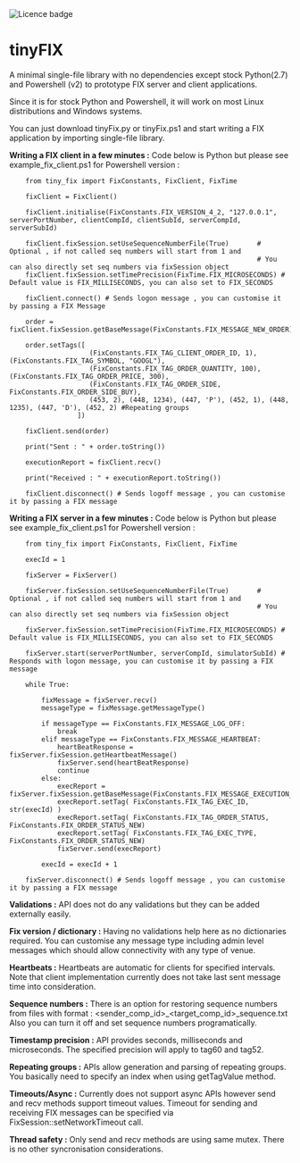 <td><img src="https://img.shields.io/badge/LICENCE-PUBLIC%20DOMAIN-green.svg" alt="Licence badge"></td>

# tinyFIX

A minimal single-file library with no dependencies except stock Python(2.7) and Powershell (v2) to prototype FIX server and client applications.
    
Since it is for stock Python and Powershell, it will work on most Linux distributions and Windows systems.
    
You can just download tinyFix.py or tinyFix.ps1 and start writing a FIX application by importing single-file library.


**Writing a FIX client in a few minutes :** Code below is Python but please see example_fix_client.ps1 for Powershell version :

    
        from tiny_fix import FixConstants, FixClient, FixTime
        
        fixClient = FixClient()
        
        fixClient.initialise(FixConstants.FIX_VERSION_4_2, "127.0.0.1", serverPortNumber, clientCompId, clientSubId, serverCompId, serverSubId)
        
        fixClient.fixSession.setUseSequenceNumberFile(True)       # Optional , if not called seq numbers will start from 1 and 
                                                                  # You can also directly set seq numbers via fixSession object
        fixClient.fixSession.setTimePrecision(FixTime.FIX_MICROSECONDS) # Default value is FIX_MILLISECONDS, you can also set to FIX_SECONDS
        
        fixClient.connect() # Sends logon message , you can customise it by passing a FIX Message
        
        order = fixClient.fixSession.getBaseMessage(FixConstants.FIX_MESSAGE_NEW_ORDER)
        
        order.setTags([
                        (FixConstants.FIX_TAG_CLIENT_ORDER_ID, 1), (FixConstants.FIX_TAG_SYMBOL, "GOOGL"),
                        (FixConstants.FIX_TAG_ORDER_QUANTITY, 100), (FixConstants.FIX_TAG_ORDER_PRICE, 300),
                        (FixConstants.FIX_TAG_ORDER_SIDE, FixConstants.FIX_ORDER_SIDE_BUY),
                        (453, 2), (448, 1234), (447, 'P'), (452, 1), (448, 1235), (447, 'D'), (452, 2) #Repeating groups
                     ])
        
        fixClient.send(order)
        
        print("Sent : " + order.toString())
        
        executionReport = fixClient.recv()
        
        print("Received : " + executionReport.toString())

        fixClient.disconnect() # Sends logoff message , you can customise it by passing a FIX message          
        
    
**Writing a FIX server in a few minutes :** Code below is Python but please see example_fix_client.ps1 for Powershell version : 


        from tiny_fix import FixConstants, FixClient, FixTime

        execId = 1
        
        fixServer = FixServer()
        
        fixServer.fixSession.setUseSequenceNumberFile(True)       # Optional , if not called seq numbers will start from 1 and 
                                                                  # You can also directly set seq numbers via fixSession object
        
        fixServer.fixSession.setTimePrecision(FixTime.FIX_MICROSECONDS) # Default value is FIX_MILLISECONDS, you can also set to FIX_SECONDS
        
        fixServer.start(serverPortNumber, serverCompId, simulatorSubId) # Responds with logon message, you can customise it by passing a FIX message
        
        while True:
        
            fixMessage = fixServer.recv()
            messageType = fixMessage.getMessageType()

            if messageType == FixConstants.FIX_MESSAGE_LOG_OFF:
                break
            elif messageType == FixConstants.FIX_MESSAGE_HEARTBEAT:
                heartBeatResponse = fixServer.fixSession.getHeartbeatMessage()
                fixServer.send(heartBeatResponse)
                continue
            else:
                execReport = fixServer.fixSession.getBaseMessage(FixConstants.FIX_MESSAGE_EXECUTION_REPORT)
                execReport.setTag( FixConstants.FIX_TAG_EXEC_ID, str(execId) )
                execReport.setTag( FixConstants.FIX_TAG_ORDER_STATUS, FixConstants.FIX_ORDER_STATUS_NEW)
                execReport.setTag( FixConstants.FIX_TAG_EXEC_TYPE, FixConstants.FIX_ORDER_STATUS_NEW)
                fixServer.send(execReport)
     
            execId = execId + 1

        fixServer.disconnect() # Sends logoff message , you can customise it by passing a FIX message
        
        
**Validations :** API does not do any validations but they can be added externally easily.

**Fix version / dictionary :** Having no validations help here as no dictionaries required. You can customise any message type including admin level messages which should allow connectivity with any type of venue.

**Heartbeats :** Heartbeats are automatic for clients for specified intervals. Note that client implementation currently does not take last sent message time into consideration.

**Sequence numbers :** There is an option for restoring sequence numbers from files with format : <sender_comp_id>_<target_comp_id>_sequence.txt
                       Also you can turn it off and set sequence numbers programatically.

**Timestamp precision :** API provides seconds, milliseconds and microseconds. The specified precision will apply to tag60 and tag52.

**Repeating groups  :** APIs allow generation and parsing of repeating groups. You basically need to specify an index when using getTagValue method.

**Timeouts/Async   :** Currently does not support async APIs however send and recv methods support timeout values. Timeout for sending and receiving FIX messages can be specified via FixSession::setNetworkTimeout call.

**Thread safety  :** Only send and recv methods are using same mutex. There is no other syncronisation considerations.  